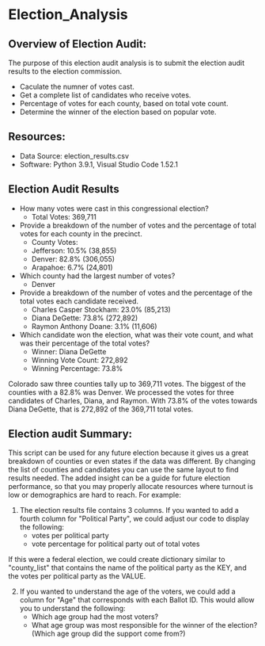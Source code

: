 # Election_Analysis
## Overview of Election Audit:
The purpose of this election audit analysis is to submit the election audit results to the election commission.
- Caculate the numner of votes cast.
- Get a complete list of candidates who receive votes.
- Percentage of votes for each county, based on total vote count.
- Determine the winner of the election based on popular vote.
## Resources:
- ​Data Source: election_results.csv
- Software: Python 3.9.1, Visual Studio Code 1.52.1
## Election Audit Results
- How many votes were cast in this congressional election?
  - Total Votes: 369,711
- Provide a breakdown of the number of votes and the percentage of total votes for each county in the precinct.
  - County Votes:
  - Jefferson: 10.5% (38,855)
  - Denver: 82.8% (306,055)
  - Arapahoe: 6.7% (24,801)
- Which county had the largest number of votes?
  - Denver
- Provide a breakdown of the number of votes and the percentage of the total votes each candidate received.
  - Charles Casper Stockham: 23.0% (85,213)
  - Diana DeGette: 73.8% (272,892)
  - Raymon Anthony Doane: 3.1% (11,606)
- Which candidate won the election, what was their vote count, and what was their percentage of the total votes?
  - Winner: Diana DeGette
  - Winning Vote Count: 272,892
  - Winning Percentage: 73.8%

Colorado saw three counties tally up to 369,711 votes. The biggest of the counties with a 82.8% was Denver. We processed the votes for three candidates of Charles, Diana, and Raymon. With 73.8% of the votes towards Diana DeGette, that is 272,892 of the 369,711 total votes.

## Election audit Summary:
This script can be used for any future election because it gives us a great breakdown of counties or even states if the data was different. By changing the list of counties and candidates you can use the same layout to find results needed. The added insight can be a guide for future election performance, so that you may properly allocate resources where turnout is low or demographics are hard to reach. For example:

1. The election results file contains 3 columns. If you wanted to add a fourth column for "Political Party", we could adjust our code to display the following:
   -  votes per political party
   -  vote percentage for political party out of total votes

If this were a federal election, we could create dictionary similar to "county_list" that contains the name of the political party as the KEY, and the votes per political party as the VALUE. 
        
2. If you wanted to understand the age of the voters, we could add a column for "Age" that corresponds with each Ballot ID. This would allow you to understand the following:
   - Which age group had the most voters?
   - What age group was most responsible for the winner of the election? (Which age group did the support come from?)
